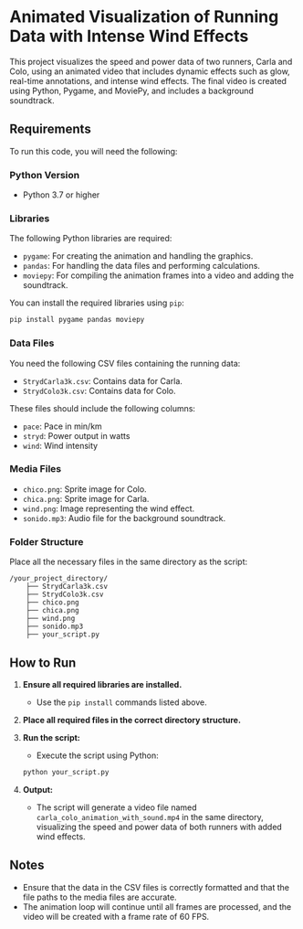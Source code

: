 
# Animated Visualization of Running Data with Intense Wind Effects

This project visualizes the speed and power data of two runners, Carla and Colo, using an animated video that includes dynamic effects such as glow, real-time annotations, and intense wind effects. The final video is created using Python, Pygame, and MoviePy, and includes a background soundtrack.

## Requirements

To run this code, you will need the following:

### Python Version
- Python 3.7 or higher

### Libraries
The following Python libraries are required:

- `pygame`: For creating the animation and handling the graphics.
- `pandas`: For handling the data files and performing calculations.
- `moviepy`: For compiling the animation frames into a video and adding the soundtrack.

You can install the required libraries using `pip`:

```bash
pip install pygame pandas moviepy
```

### Data Files
You need the following CSV files containing the running data:

- `StrydCarla3k.csv`: Contains data for Carla.
- `StrydColo3k.csv`: Contains data for Colo.

These files should include the following columns:
- `pace`: Pace in min/km
- `stryd`: Power output in watts
- `wind`: Wind intensity

### Media Files
- `chico.png`: Sprite image for Colo.
- `chica.png`: Sprite image for Carla.
- `wind.png`: Image representing the wind effect.
- `sonido.mp3`: Audio file for the background soundtrack.

### Folder Structure
Place all the necessary files in the same directory as the script:

```
/your_project_directory/
    ├── StrydCarla3k.csv
    ├── StrydColo3k.csv
    ├── chico.png
    ├── chica.png
    ├── wind.png
    ├── sonido.mp3
    ├── your_script.py
```

## How to Run

1. **Ensure all required libraries are installed.**
   - Use the `pip install` commands listed above.

2. **Place all required files in the correct directory structure.**

3. **Run the script:**
   - Execute the script using Python:
   ```bash
   python your_script.py
   ```

4. **Output:**
   - The script will generate a video file named `carla_colo_animation_with_sound.mp4` in the same directory, visualizing the speed and power data of both runners with added wind effects.

## Notes

- Ensure that the data in the CSV files is correctly formatted and that the file paths to the media files are accurate.
- The animation loop will continue until all frames are processed, and the video will be created with a frame rate of 60 FPS.
